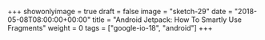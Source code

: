 +++
showonlyimage = true
draft = false
image = "sketch-29"
date = "2018-05-08T08:00:00+00:00"
title = "Android Jetpack: How To Smartly Use Fragments"
weight = 0
tags = ["google-io-18", "android"]
+++

